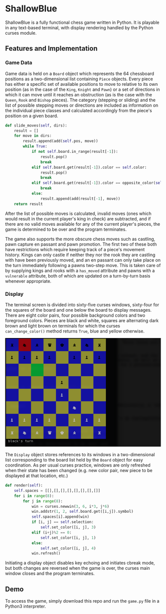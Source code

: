 # ShallowBlue

ShallowBlue is a fully functional chess game written in Python. It is playable in any text-based terminal, with display rendering handled by the Python curses module.

## Features and Implementation

### Game Data

Game data is held on a `Board` object which represents the 64 chessboard positions as a two-dimensional list containing `Piece` objects. Every piece has either a specific set of available positions to move to relative to its own position (as in the case of the `King`, `Knight` and `Pawn`) or a set of directions in which it can move until it reaches an obstruction (as is the case with the `Queen`, `Rook` and `Bishop` pieces). The category (stepping or sliding) and the list of possible stepping moves or directions are included as information on the individual piece classes and calculated accordingly from the piece's position on a given board.

```python
def slide_moves(self, dirs):
    result = []
    for move in dirs:
        result.append(add(self.pos, move))
        while True:
            if not self.board.in_range(result[-1]):
                result.pop()
                break
            elif self.board.get(result[-1]).color == self.color:
                result.pop()
                break
            elif self.board.get(result[-1]).color == opposite_color(self.color):
                break
            else:
                result.append(add(result[-1], move))
    return result
```

After the list of possible moves is calculated, invalid moves (ones which would result in the current player's king in check) are subtracted, and if there are no valid moves available for any of the current player's pieces, the game is determined to be over and the program terminates.

The game also supports the more obscure chess moves such as castling, pawn capture en passant and pawn promotion. The first two of these both have restrictions which require keeping track of a piece's movement history. Kings can only castle if neither they nor the rook they are castling with have been previously moved, and an en passant can only take place on the turn immediately following a pawns two-step move. This is taken care of by supplying kings and rooks with a `has_moved` attribute and pawns with a `vulnerable` attribute, both of which are updated on a turn-by-turn basis whenever appropriate.

### Display

The terminal screen is divided into sixty-five curses windows, sixty-four for the squares of the board and one below the board to display messages. There are eight color pairs, four possible background colors and two foreground colors. Pieces are black and white, squares are alternating dark brown and light brown on terminals for which the curses `can_change_color()` method returns `True`, blue and yellow otherwise.

![image of terminal screen](wireframes/terminal-screen.png)

The `Display` object stores references to its windows in a two-dimensional list corresponding to the board list held by the `Board` object for easy coordination. As per usual curses practice, windows are only refreshed when their state has been changed (e.g. new color pair, new piece to be displayed at that location, etc.)

```python
def render(self):
    self.spaces = [[],[],[],[],[],[],[],[]]
    for i in range(8):
        for j in range(8):
            win = curses.newwin(3, 6, i*3, j*6)
            win.addstr(1, 2, self.board.get([i,j]).symbol)
            self.spaces[i].append(win)
            if [i, j] == self.selection:
                self.set_color([i, j], 3)
            elif (i+j)%2 == 0:
                self.set_color([i, j], 1)
            else:
                self.set_color([i, j], 4)
            win.refresh()
```

Initiating a display object disables key echoing and initiates cbreak mode, but both changes are reversed when the game is over, the curses main window closes and the program terminates.

## Demo

To access the game, simply download this repo and run the `game.py` file in a Python3 interpreter.
